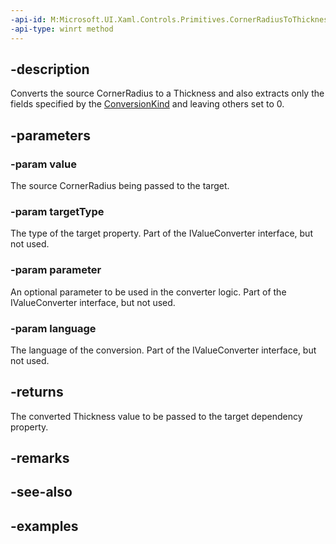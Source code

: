 ```yaml
---
-api-id: M:Microsoft.UI.Xaml.Controls.Primitives.CornerRadiusToThicknessConverter.Convert(System.Object,Windows.UI.Xaml.Interop.TypeName,System.Object,System.String)
-api-type: winrt method
---
```


## -description

Converts the source CornerRadius to a Thickness and also extracts only the fields specified by the [ConversionKind](cornerradiustothicknessconverter_conversionkind.md) and leaving others set to 0.

## -parameters

### -param value

The source CornerRadius being passed to the target.

### -param targetType

The type of the target property. Part of the IValueConverter interface, but not used.

### -param parameter

An optional parameter to be used in the converter logic. Part of the IValueConverter interface, but not used.

### -param language

The language of the conversion. Part of the IValueConverter interface, but not used.

## -returns

The converted Thickness value to be passed to the target dependency property.

## -remarks

## -see-also

## -examples


